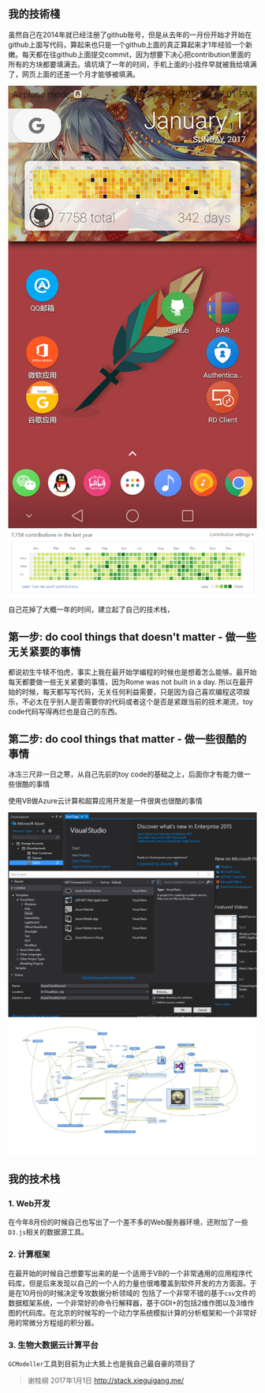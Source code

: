 ## 我的技術棧

虽然自己在2014年就已经注册了github账号，但是从去年的一月份开始才开始在github上面写代码，算起来也只是一个github上面的真正算起来才1年经验一个新嫩。每天都在往github上面提交commit，因为想要下决心把contribution里面的所有的方块都要填满去。填坑填了一年的时间，手机上面的小挂件早就被我给填满了，网页上面的还差一个月才能够被填满。

![](./images/phone.png)
![](./images/github-2017-1-1.png)

自己花掉了大概一年的时间，建立起了自己的技术栈，

## 第一步: do cool things that doesn't matter - 做一些无关紧要的事情
都说初生牛犊不怕虎，事实上我在最开始学编程的时候也是想着怎么能够。最开始每天都要做一些无关紧要的事情，因为Rome was not built in a day.
所以在最开始的时候，每天都写写代码，无关任何利益需要，只是因为自己喜欢编程这项娱乐，不必太在乎别人是否需要你的代码或者这个是否是紧跟当前的技术潮流，toy code代码写得再烂也是自己的东西。

## 第二步: do cool things that matter - 做一些很酷的事情
冰冻三尺非一日之寒，从自己先前的toy code的基础之上，后面你才有能力做一些很酷的事情

使用VB做Azure云计算和超算应用开发是一件很爽也很酷的事情

![](./images/vb_azure.png)
![](./xieguigang-my_tech_stack.png)

## 我的技术栈

### 1. Web开发

在今年8月份的时候自己也写出了一个差不多的Web服务器环境，还附加了一些``D3.js``相关的数据源工具。

### 2. 计算框架

在最开始的时候自己想要写出来的是一个适用于VB的一个非常通用的应用程序代码库，但是后来发现以自己的一个人的力量也很难覆盖到软件开发的方方面面。于是在10月份的时候决定专攻数据分析领域的
包括了一个非常不错的基于``csv``文件的数据框架系统，一个非常好的命令行解释器，基于GDI+的包括2维作图以及3维作图的代码库。在北京的时候写的一个动力学系统模拟计算的分析框架和一个非常好用的常微分方程组的积分器。

### 3. 生物大数据云计算平台

``GCModeller``工具到目前为止大抵上也是我自己最自豪的项目了


> 谢桂纲
> 2017年1月1日
> http://stack.xieguigang.me/